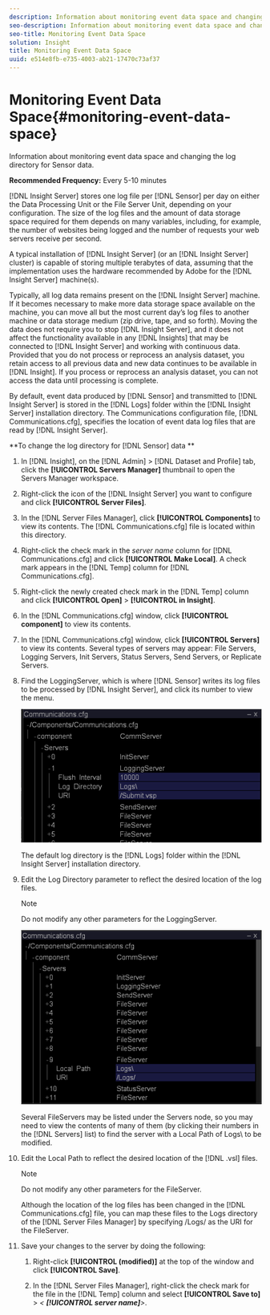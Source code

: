```yaml
---
description: Information about monitoring event data space and changing the log directory for Sensor data.
seo-description: Information about monitoring event data space and changing the log directory for Sensor data.
seo-title: Monitoring Event Data Space
solution: Insight
title: Monitoring Event Data Space
uuid: e514e8fb-e735-4003-ab21-17470c73af37
---
```


# Monitoring Event Data Space{#monitoring-event-data-space}

Information about monitoring event data space and changing the log directory for Sensor data.

 **Recommended Frequency:** Every 5-10 minutes

[!DNL Insight Server] stores one log file per [!DNL Sensor] per day on either the Data Processing Unit or the File Server Unit, depending on your configuration. The size of the log files and the amount of data storage space required for them depends on many variables, including, for example, the number of websites being logged and the number of requests your web servers receive per second.

A typical installation of [!DNL Insight Server] (or an [!DNL Insight Server] cluster) is capable of storing multiple terabytes of data, assuming that the implementation uses the hardware recommended by Adobe for the [!DNL Insight Server] machine(s).

Typically, all log data remains present on the [!DNL Insight Server] machine. If it becomes necessary to make more data storage space available on the machine, you can move all but the most current day’s log files to another machine or data storage medium (zip drive, tape, and so forth). Moving the data does not require you to stop [!DNL Insight Server], and it does not affect the functionality available in any [!DNL Insights] that may be connected to [!DNL Insight Server] and working with continuous data. Provided that you do not process or reprocess an analysis dataset, you retain access to all previous data and new data continues to be available in [!DNL Insight]. If you process or reprocess an analysis dataset, you can not access the data until processing is complete.

By default, event data produced by [!DNL Sensor] and transmitted to [!DNL Insight Server] is stored in the [!DNL Logs] folder within the [!DNL Insight Server] installation directory. The Communications configuration file, [!DNL Communications.cfg], specifies the location of event data log files that are read by [!DNL Insight Server].

**To change the log directory for [!DNL Sensor] data ** 

1. In [!DNL Insight], on the [!DNL Admin] > [!DNL Dataset and Profile] tab, click the **[!UICONTROL Servers Manager]** thumbnail to open the Servers Manager workspace.
1. Right-click the icon of the [!DNL Insight Server] you want to configure and click **[!UICONTROL Server Files]**.
1. In the [!DNL Server Files Manager], click **[!UICONTROL Components]** to view its contents. The [!DNL Communications.cfg] file is located within this directory.
1. Right-click the check mark in the *server name* column for [!DNL Communications.cfg] and click **[!UICONTROL Make Local]**. A check mark appears in the [!DNL Temp] column for [!DNL Communications.cfg].
1. Right-click the newly created check mark in the [!DNL Temp] column and click **[!UICONTROL Open]** > **[!UICONTROL in Insight]**.
1. In the [!DNL Communications.cfg] window, click **[!UICONTROL component]** to view its contents.
1. In the [!DNL Communications.cfg] window, click **[!UICONTROL Servers]** to view its contents. Several types of servers may appear: File Servers, Logging Servers, Init Servers, Status Servers, Send Servers, or Replicate Servers.
1. Find the LoggingServer, which is where [!DNL Sensor] writes its log files to be processed by [!DNL Insight Server], and click its number to view the menu.

   ![Step Info](assets/cfg_communications_examplevalues_logging.png)

   The default log directory is the [!DNL Logs] folder within the [!DNL Insight Server] installation directory. 

1. Edit the Log Directory parameter to reflect the desired location of the log files.

   >[!NOTE]
   >
   >Do not modify any other parameters for the LoggingServer.

   ![](assets/cfg_communicates_logslocalpath_egvalues.png)

   Several FileServers may be listed under the Servers node, so you may need to view the contents of many of them (by clicking their numbers in the [!DNL Servers] list) to find the server with a Local Path of Logs\ to be modified. 

1. Edit the Local Path to reflect the desired location of the [!DNL .vsl] files.

   >[!NOTE]
   >
   >Do not modify any other parameters for the FileServer.

   Although the location of the log files has been changed in the [!DNL Communications.cfg] file, you can map these files to the Logs directory of the [!DNL Server Files Manager] by specifying /Logs/ as the URI for the FileServer. 

1. Save your changes to the server by doing the following:

    1. Right-click **[!UICONTROL (modified)]** at the top of the window and click **[!UICONTROL Save]**. 
    
    1. In the [!DNL Server Files Manager], right-click the check mark for the file in the [!DNL Temp] column and select **[!UICONTROL Save to]** > *< **[!UICONTROL server name]**>*.

